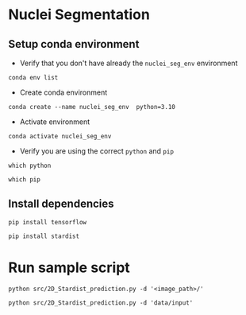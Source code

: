 # Nuclei Segmentation
## Setup conda environment

- Verify that you don't have already the `nuclei_seg_env` environment
```
conda env list
```


- Create conda environment
```
conda create --name nuclei_seg_env  python=3.10
```

- Activate environment 

```
conda activate nuclei_seg_env
```

- Verify you are using the correct `python` and `pip` 

```
which python
```

```
which pip
```

## Install dependencies 
```
pip install tensorflow
```

```
pip install stardist
```

# Run sample script

```
python src/2D_Stardist_prediction.py -d '<image_path>/'
```

```
python src/2D_Stardist_prediction.py -d 'data/input'
```



